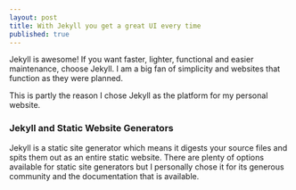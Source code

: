 ```yaml
---
layout: post
title: With Jekyll you get a great UI every time
published: true
---
```


Jekyll is awesome! If you want faster, lighter, functional and easier maintenance, choose Jekyll. I am a big fan of simplicity and websites that function as they were planned.

This is partly the reason I chose Jekyll as the platform for my personal website.

### Jekyll and Static Website Generators
Jekyll is a static site generator which means it digests your source files and spits them out as an entire static website. There are plenty of options available for static site generators but I personally chose it for its generous community and the documentation that is available.
